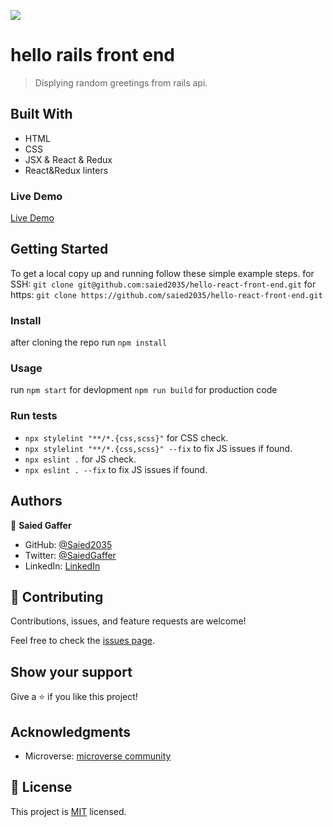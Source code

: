 ![](https://img.shields.io/badge/Microverse-blueviolet)

# hello rails front end

> Displying random greetings from rails api.

## Built With

- HTML
- CSS
- JSX & React & Redux
- React&Redux linters

### Live Demo 

[Live Demo](https://blooming-retreat-94500.herokuapp.com/)

## Getting Started

To get a local copy up and running follow these simple example steps.
for SSH:
`git clone git@github.com:saied2035/hello-react-front-end.git`
for https:
`git clone https://github.com/saied2035/hello-react-front-end.git`
### Install
 
 after cloning the repo run 
 `npm install`

### Usage
   run 
 `npm start` for devlopment
 `npm run build` for production code
### Run tests
   - `npx stylelint "**/*.{css,scss}"` for CSS check.
   - `npx stylelint "**/*.{css,scss}" --fix` to fix JS issues if found.
   - `npx eslint .` for JS check.
   - `npx eslint . --fix` to fix JS issues if found.

## Authors

👤 **Saied Gaffer**

- GitHub: [@Saied2035](https://github.com/saied2035)
- Twitter: [@SaiedGaffer](https://twitter.com/SaiedGaffer)
- LinkedIn: [LinkedIn](https://www.linkedin.com/in/saiedgaffer/)

## 🤝 Contributing

Contributions, issues, and feature requests are welcome!

Feel free to check the [issues page](https://github.com/saied2035/hello-react-front-end/issues).

## Show your support

Give a ⭐️ if you like this project!

## Acknowledgments

- Microverse: [microverse community](https://github.com/microverseinc)

## 📝 License

This project is [MIT](./MIT) licensed.
